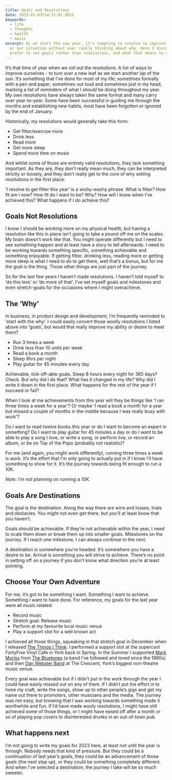 ```yaml
---
title: Goals and Resolutions
date: 2023-01-03T14:31:01.881Z
keywords:
  - life
  - thoughts
  - health
  - music
excerpt: As we start the new year, it's tempting to resolve to improve ourselves
  or our situation without ever really thinking about why. Here I discuss why I
  prefer to set goals rather than resolutions, and what that means to me.
---
```

It’s that time of year when we roll out the resolutions. A list of ways to improve ourselves - to turn over a new leaf as we start another lap of the sun. It’s something that I’ve done for most of my life; sometimes formally with a pen and paper, sometimes out loud and sometimes just in my head, marking a list of reminders of what I *should* be doing throughout my year. My own resolutions have always taken the same format and many carry over year-to-year. Some have been successful in guiding me through the months and establishing new habits, most have been forgotten or ignored by the end of January.

Historically, my resolutions would generally take this form:

* Get fitter/exercise more
* Drink less
* Read more
* Get more sleep
* Spend more time on music

And whilst some of those are entirely valid resolutions, they lack something important. As they are, they don’t really mean much, they can be interpreted strictly or loosely, and they don’t really get to the core of why setting resolutions in the first place.

‘I resolve to get fitter this year’ is a wishy-washy phrase. What is fitter? How fit am I now? How fit do I want to be? Why? How will I know when I’ve achieved this? What happens if I do achieve this?

## Goals Not Resolutions

I know I should be working more on my physical health, but having a resolution like this in place isn’t going to take a pound off me on the scales. My brain doesn’t work like that. You might operate differently but I need to see something happen and at least have a story to tell afterwards. I need to be working towards something specific, something achievable and something enjoyable. If getting fitter, drinking less, reading more or getting more sleep is what I need to do to get there, well that’s a bonus, but for me the goal is the thing. Those other things are just part of the journey.

So for the last few years I haven’t made resolutions. I haven’t told myself to ‘do this less’ or ‘do more of that’. I’ve set myself goals and milestones and even stretch-goals for the occasions where I might overachieve.

## The ‘Why’

In business, in product design and development, I’m frequently reminded to ‘start with the why’. I could easily convert those woolly resolutions I listed above into ‘goals’, but would that really improve my ability or desire to meet them?

* Run 3 times a week
* Drink less than 10 units per week
* Read a book a month
* Sleep 8hrs per night
* Play guitar for 45 minutes every day

Achievable, tick-off-able goals. Sleep 8 hours every night for 365 days? Check. But why did I do that? What has it changed in my life? Why did I write it down in the first place. What happens for the rest of the year if I succeed or fail? 

When I look at me achievements from this year will they be things like ‘I ran three times a week for a year’? Or maybe ‘I read a book a month for a year but missed a couple of months in the middle because I was really busy with work’?

Do I want to read twelve books this year or do I want to become an expert in something? Do I want to play guitar for 45 minutes a day or do I want to be able to play a song I love, or write a song, or perform live, or record an album, or be on Top of the Pops (probably not realistic)? 

For me (and again, you might work differently), running three times a week is work. It’s the effort that I’m only going to actually put in if I know I’ll have something to show for it. It’s the journey towards being fit enough to run a 10K.

*Note: I’m not planning on running a 10K.*

## Goals Are Destinations

The goal is the destination. Along the way there are wins and losses, trials and obstacles. You might not even get there, but you’ll at least know that you haven’t.

Goals should be achievable. If they’re not achievable within the year, I need to scale them down or break them up into smaller goals. Milestones on the journey. If I reach one milestone, I can always continue to the next.

A destination is somewhere you’re headed. It’s somewhere you have a desire to be. Arrival is something you will strive to achieve. There’s no point in setting off on a journey if you don’t know what direction you’re at least pointing.

## Choose Your Own Adventure

For me, it’s got to be something I want. Something I want to achieve. Something I want to have done. For reference, my goals for the last year were all music related:

* Record music
* Stretch goal: Release music
* Perform at my favourite local music venue
* Play a support slot for a well known act

I achieved all those things, squeaking in that stretch goal in December when I released [The Things I Think](https://open.spotify.com/track/44yFoN2Zx34JuQZDFCt2Zq?si=7bc13d4fb98c460b). I performed a support slot at the supercool FortyFive Vinyl Cafe in York back in Spring. In the Summer I supported [Mark Moriss](https://open.spotify.com/artist/1P03TovvDNlr7ISC0lbVSr?si=sv55B3UDRBOQOVJp6I10qA) from [The Bluetones](https://open.spotify.com/artist/66nOkPJTFgK25NMmojG04V?si=Ovu5UqB6STqQSCWn0zUAxQ) (a band I’ve followed and loved since the 1990s) and then [Dan Webster Band](https://open.spotify.com/artist/48eJB7r2n9F7PZpSFqyuE4?si=52MLLycrQ7eZRu-I6s1WOg) at The Crescent, York’s biggest non-theatre music venue.

Every goal was achievable but if I didn’t put in the work through the year I could have easily missed out on any of them. If I didn’t put the effort in to hone my craft, write the songs, show up to other people’s gigs and get my name out there to promoters, other musicians and the media. The journey was not easy, but knowing that I was working towards something made it worthwhile and fun. If I’d have made wooly resolutions, I might have still achieved some of those things, or I might have eased off after a month or so of playing pop covers to disinterested drunks in an out-of-town pub.

## What happens next

I’m not going to write my goals for 2023 here, at least not until the year is through. Nobody needs that kind of pressure. But they could be a continuation of last year’s goals, they could be an advancement of those goals (the next step up), or they could be something completely different. And when I’ve selected a destination,  the journey I take will be so much sweeter.